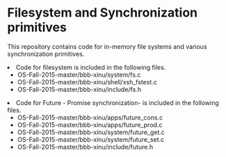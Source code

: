 # Filesystem and Synchronization primitives

This repository contains code for in-memory file systems and various synchronization primitives.
<br>

<li>Code for filesystem is included in the following files. 
<ul>
<li>OS-Fall-2015-master/bbb-xinu/system/fs.c

<li>OS-Fall-2015-master/bbb-xinu/shell/xsh_fstest.c

<li>OS-Fall-2015-master/bbb-xinu/include/fs.h

</ul>
<li>Code for Future - Promise synchronization- is included in the following files.


<ul>
<li>OS-Fall-2015-master/bbb-xinu/apps/future_cons.c

<li>OS-Fall-2015-master/bbb-xinu/apps/future_prod.c

<li>OS-Fall-2015-master/bbb-xinu/system/future_get.c

<li>OS-Fall-2015-master/bbb-xinu/system/future_set.c

<li>OS-Fall-2015-master/bbb-xinu/include/future.h
</ul>
